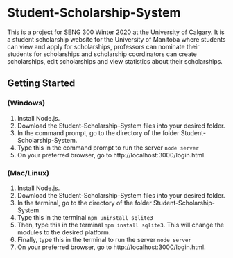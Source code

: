 # Student-Scholarship-System

This is a project for SENG 300 Winter 2020 at the University of Calgary. It is a student scholarship website for the University of Manitoba where students can view and apply for scholarships, professors can nominate their students for scholarships and scholarship coordinators can create scholarships, edit scholarships and view statistics about their scholarships.

## Getting Started

### (Windows)
1. Install Node.js.
2. Download the Student-Scholarship-System files into your desired folder.
3. In the command prompt, go to the directory of the folder Student-Scholarship-System.
4. Type this in the command prompt to run the server ```node server ```
5. On your preferred browser, go to http://localhost:3000/login.html.

### (Mac/Linux)
1. Install Node.js.
2. Download the Student-Scholarship-System files into your desired folder.
3. In the terminal, go to the directory of the folder Student-Scholarship-System.
4. Type this in the terminal ```npm uninstall sqlite3```
5. Then, type this in the terminal ```npm install sqlite3```. This will change the modules to the desired platform.
6. Finally, type this in the terminal to run the server ```node server```
7. On your preferred browser, go to http://localhost:3000/login.html.
